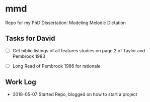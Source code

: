# mmd

Repo for my PhD Dissertation: Modeling Melodic Dictation


## Tasks for David 

* [ ] Get biblio listings of all features studies on page 2 of Taylor and Pembrook 1983
* [ ] Long Read of Pembrook 1986 for rationale 


## Work Log 

* 2018-05-07 Started Repo, blogged on how to start a project

